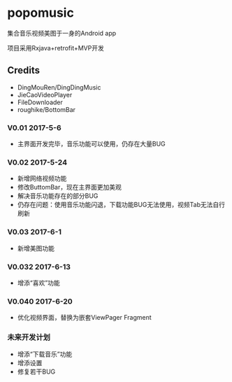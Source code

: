 # popomusic

  集合音乐视频美图于一身的Android app

  项目采用Rxjava+retrofit+MVP开发

## Credits
 - DingMouRen/DingDingMusic
 - JieCaoVideoPlayer
 - FileDownloader
 - roughike/BottomBar
 
### V0.01 2017-5-6

 - 主界面开发完毕，音乐功能可以使用，仍存在大量BUG

### V0.02 2017-5-24

 - 新增网络视频功能
 - 修改ButtomBar，现在主界面更加美观
 - 解决音乐功能存在的部分BUG
 - 仍存在问题：使用音乐功能闪退，下载功能BUG无法使用，视频Tab无法自行刷新
 
### V0.03 2017-6-1

 - 新增美图功能

### V0.032 2017-6-13

 - 增添“喜欢”功能
 
### V0.040 2017-6-20 
 
 - 优化视频界面，替换为嵌套ViewPager Fragment
 
### 未来开发计划

  - 增添“下载音乐”功能
  - 增添设置
  -	修复若干BUG


